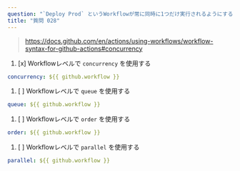 ```yaml
---
question: "`Deploy Prod` というWorkflowが常に同時に1つだけ実行されるようにするにはどうしますか？"
title: "質問 028"
---
```


> https://docs.github.com/en/actions/using-workflows/workflow-syntax-for-github-actions#concurrency

1. [x] Workflowレベルで `concurrency` を使用する
```yaml
concurrency: ${{ github.workflow }}
```
1. [ ] Workflowレベルで `queue` を使用する
```yaml
queue: ${{ github.workflow }}
```
1. [ ] Workflowレベルで `order` を使用する
```yaml
order: ${{ github.workflow }}
```
1. [ ] Workflowレベルで `parallel` を使用する
```yaml
parallel: ${{ github.workflow }}
```